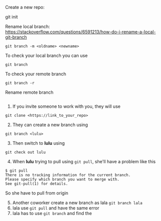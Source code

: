 Create a new repo:  

git init  

Rename local branch:  
https://stackoverflow.com/questions/6591213/how-do-i-rename-a-local-git-branch  

```
git branch -m <oldname> <newname>
```

To check your local branch you can use

```
git branch
```

To check your remote branch

```
git branch -r
```

Rename remote branch

```

```



1. If you invite someone to work with you, they will use

`git clone <https://link_to_your_repo>`

2. They can create a new branch using 

`git branch <lulu>`

3. Then switch to **lulu** using 

`git check out lulu`

4. When **lulu** trying to pull using `git pull`,  she'll have a problem like this 

```
$ git pull
There is no tracking information for the current branch.
Please specify which branch you want to merge with.
See git-pull(1) for details.
```

So she have to pull from origin

5. Another coworker create a new branch as lala `git branch lala`
6. lala  use `git pull` and have the same error
7. lala has to use `git branch` and find the 

